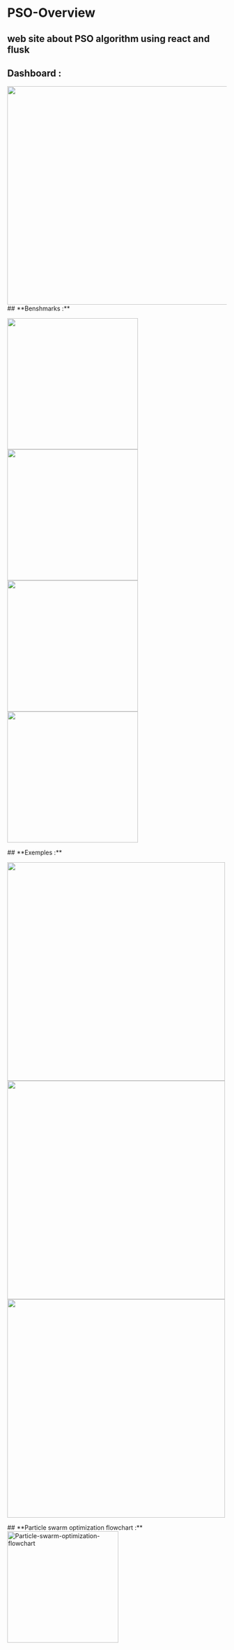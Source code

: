 # PSO-Overview
## web site about PSO algorithm using react and flusk
## **Dashboard :** 
<img src="https://user-images.githubusercontent.com/53795935/165104222-572593ae-786f-44fb-87b8-b6b54e05a5b7.png" width="1000" height="500">
## **Benshmarks :**
<p float="left">
  <img src="https://user-images.githubusercontent.com/53795935/165103926-12c17345-d763-4cc7-9441-9c259b73b9b3.png" width="300" >
  <img src="https://user-images.githubusercontent.com/53795935/165103930-a3538d5f-9658-4350-bb33-e58f32a73c2a.png" width="300" >
  <img src="https://user-images.githubusercontent.com/53795935/165103935-c8f9d193-ee60-470b-8415-3534f2a594ea.png" width="300" >
  <img src="https://user-images.githubusercontent.com/53795935/165103938-41f962cf-c579-4636-9f30-dbd8a86b84e9.png" width="300" >
</p>
## **Exemples :**
<p float="left">
  <img src="https://user-images.githubusercontent.com/53795935/165104073-e3588151-0450-41d1-a7df-1095830e4bea.png" width="500" height="500">
  <img src="https://user-images.githubusercontent.com/53795935/165104053-a4558bbf-bb6c-4a3c-8884-437ce5214c37.png" width="500" height="500">
  <img src="https://user-images.githubusercontent.com/53795935/165104079-05a42a91-1797-4203-b1ba-ba55ef968e3b.png" width="500" height="500">
</p>
## **Particle swarm optimization flowchart :** 
<img width="255" alt="Particle-swarm-optimization-flowchart" src="https://user-images.githubusercontent.com/53795935/165101587-17cffcdf-7d60-44d9-bb05-c7cdec48ef09.png">
